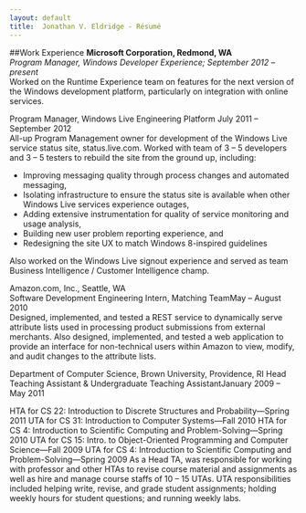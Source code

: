 ```yaml
---
layout: default
title:  Jonathan V. Eldridge - Résumé
---
```


##Work Experience
**Microsoft Corporation, Redmond, WA**  
*Program Manager, Windows Developer Experience; September 2012 – present*  
Worked on the Runtime Experience team on features for the next version of the Windows development platform, particularly on integration with online services.

Program Manager, Windows Live Engineering Platform July 2011 – September 2012  
All-up Program Management owner for development of the Windows Live service status site, status.live.com. Worked with team of 3 – 5 developers and 3 – 5 testers to rebuild the site from the ground up, including:

* Improving messaging quality through process changes and automated messaging,
* Isolating infrastructure to ensure the status site is available when other Windows Live services experience outages,
* Adding extensive instrumentation for quality of service monitoring and usage analysis,
* Building new user problem reporting experience, and
* Redesigning the site UX to match Windows 8-inspired guidelines

Also worked on the Windows Live signout experience and served as team Business Intelligence / Customer Intelligence champ.

Amazon.com, Inc., Seattle, WA  
Software Development Engineering Intern, Matching TeamMay – August 2010  
Designed, implemented, and tested a REST service to dynamically serve attribute lists used in processing product submissions from external merchants. Also designed, implemented, and tested a web application to provide an interface for non-technical users within Amazon to view, modify, and audit changes to the attribute lists.

Department of Computer Science, Brown University, Providence, RI
Head Teaching Assistant & Undergraduate Teaching AssistantJanuary 2009 – May 2011

HTA for CS 22: Introduction to Discrete Structures and Probability—Spring 2011
UTA for CS 31: Introduction to Computer Systems—Fall 2010
HTA for CS 4: Introduction to Scientific Computing and Problem-Solving—Spring 2010
UTA for CS 15: Intro. to Object-Oriented Programming and Computer Science—Fall 2009
UTA for CS 4: Introduction to Scientific Computing and Problem-Solving—Spring 2009
As a Head TA, was responsible for working with professor and other HTAs to revise course material and assignments as well as hire and manage course staffs of 10 – 15 UTAs. UTA responsibilities included helping write, revise, and grade student assignments; holding weekly hours for student questions; and running weekly labs.